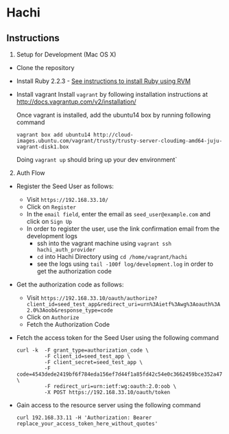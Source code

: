 Hachi
=====

Instructions
------------

1. Setup for Development (Mac OS X)
  - Clone the repository
  - Install Ruby 2.2.3 - [See instructions to install Ruby using RVM](https://rvm.io/rvm/install)
  - Install vagrant
    Install `vagrant` by following installation instructions at http://docs.vagrantup.com/v2/installation/

    Once vagrant is installed, add the ubuntu14 box by running following command

    ```
    vagrant box add ubuntu14 http://cloud-images.ubuntu.com/vagrant/trusty/trusty-server-cloudimg-amd64-juju-vagrant-disk1.box
    ```
    Doing `vagrant up` should bring up your dev environment`

2. Auth Flow
  - Register the Seed User as follows:
    - Visit `https://192.168.33.10/`
    - Click on `Register`
    - In the `email field`, enter the email as `seed_user@example.com` and click on `Sign Up`
    - In order to register the user, use the link confirmation email from the development logs
      - ssh into the vagrant machine using `vagrant ssh hachi_auth_provider`
      - `cd` into Hachi Directory using `cd /home/vagrant/hachi`
      - see the logs using `tail -100f log/development.log`
      in order to get the authorization code
  - Get the authorization code as follows:
    - Visit `https://192.168.33.10/oauth/authorize?client_id=seed_test_app&redirect_uri=urn%3Aietf%3Awg%3Aoauth%3A2.0%3Aoob&response_type=code`
    - Click on `Authorize`
    - Fetch the Authorization Code

  - Fetch the access token for the Seed User using the following command

    ```
    curl -k  -F grant_type=authorization_code \
             -F client_id=seed_test_app \
             -F client_secret=seed_test_app \
             -F code=4543dede2419bf6f784eda156ef7d44f1a85fd42c54e0c3662459bce352a471c \
             -F redirect_uri=urn:ietf:wg:oauth:2.0:oob \
             -X POST https://192.168.33.10/oauth/token
    ```

  - Gain access to the resource server using the following command
    ```
    curl 192.168.33.11 -H 'Authorization: Bearer replace_your_access_token_here_without_quotes'
    ```